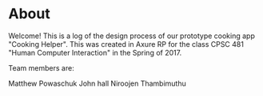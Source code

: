# About

Welcome! This is a log of the design process of our prototype cooking app "Cooking Helper".
This was created in Axure RP for the class CPSC 481 "Human Computer Interaction" in the Spring of 2017.

Team members are:

Matthew Powaschuk
John hall
Niroojen Thambimuthu
